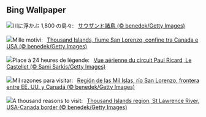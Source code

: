 ## Bing Wallpaper
![](https://www.bing.com/th?id=OHR.ThousandIslands_JA-JP7633482914_UHD.jpg&w=1000)川に浮かぶ 1,800 の島々:&nbsp;&ensp;[サウザンド諸島 (© benedek/Getty Images)](https://www.bing.com/th?id=OHR.ThousandIslands_JA-JP7633482914_UHD.jpg)
<br><br/>
![](https://www.bing.com/th?id=OHR.ThousandIslands_IT-IT3559325500_UHD.jpg&w=1000)Mille motivi:&nbsp;&ensp;[Thousand Islands, fiume San Lorenzo, confine tra Canada e USA (© benedek/Getty Images)](https://www.bing.com/th?id=OHR.ThousandIslands_IT-IT3559325500_UHD.jpg)
<br><br/>
![](https://www.bing.com/th?id=OHR.BolDor_FR-FR4058003205_UHD.jpg&w=1000)Place à 24 heures de légende:&nbsp;&ensp;[Vue aérienne du circuit Paul Ricard, Le Castellet (© Sami Sarkis/Getty Images)](https://www.bing.com/th?id=OHR.BolDor_FR-FR4058003205_UHD.jpg)
<br><br/>
![](https://www.bing.com/th?id=OHR.ThousandIslands_ES-ES0457398976_UHD.jpg&w=1000)Mil razones para visitar:&nbsp;&ensp;[Región de las Mil Islas, río San Lorenzo, frontera entre EE. UU. y Canadá (© benedek/Getty Images)](https://www.bing.com/th?id=OHR.ThousandIslands_ES-ES0457398976_UHD.jpg)
<br><br/>
![](https://www.bing.com/th?id=OHR.ThousandIslands_EN-GB1501665871_UHD.jpg&w=1000)A thousand reasons to visit:&nbsp;&ensp;[Thousand Islands region, St Lawrence River, USA-Canada border (© benedek/Getty Images)](https://www.bing.com/th?id=OHR.ThousandIslands_EN-GB1501665871_UHD.jpg)
<br><br/>
